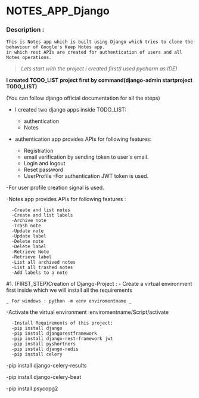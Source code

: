 # NOTES_APP_Django
### Description :

	This is Notes app which is built using Django which tries to clone the behaviour of Google's Keep Notes app.
	in which rest APIs are created for authentication of users and all Notes operations.

>_Lets start with the project i created first(I used pycharm as IDE)_

**I created TODO_LIST project first by command(django-admin startproject TODO_LIST)**

(You can follow django official documentation for all the steps)

- I created two django apps inside TODO_LIST:

   - authentication
   - Notes
 

- authentication app provides APIs for following features:

   - Registration
   - email verification by sending token to user's email.
   - Login and logout
   - Reset password
   - UserProfile
-For authentication JWT token is used.

-For user profile creation signal is used.

-Notes app provides APIs for following features :
   
      -Create and list notes
      -Create and list labels
      -Archive note
      -Trash note
      -Update note
      -Update label
      -Delete note
      -Delete label
      -Retrieve Note
      -Retrieve label
      -List all archived notes
      -List all trashed notes
      -Add labels to a note
   
 #1. (FIRST_STEP)Creation of Django-Project :
    - Create a virtual environment first inside which we will install all the requirements
    
    _ For windows : python -m venv enviromentname _

   -Activate the virtual environment :enviromentname/Script/activate
   
      -Install Requirements of this project:
      -pip install django
      -pip install djangorestframework
      -pip install django-rest-framework jwt
      -pip install pyshortners
      -pip install django-redis
      -pip install celery
   
   -pip install django-celery-results
   
   -pip install django-celery-beat
   
   -pip install psycopg2



